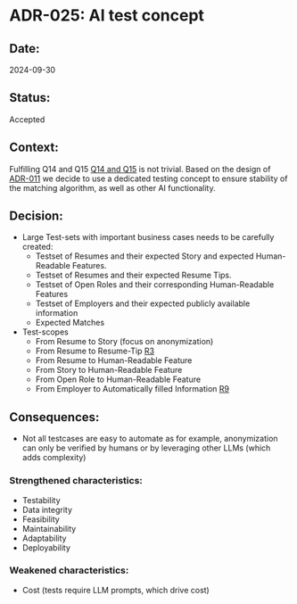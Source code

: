 # ADR-025: AI test concept

## Date:
2024-09-30

## Status:
Accepted

## Context:

Fulfilling Q14 and Q15 [Q14 and Q15](/Requirements/requirements-and-assumptions.md) is not trivial.
Based on the design of [ADR-011](/ADR/ADR-011-deterministic-matching.md) we decide to use a dedicated testing
concept to ensure stability of the matching algorithm, as well as other AI functionality.

## Decision:

- Large Test-sets with important business cases needs to be carefully created:
  - Testset of Resumes and their expected Story and expected Human-Readable Features.
  - Testset of Resumes and their expected Resume Tips.
  - Testset of Open Roles and their corresponding Human-Readable Features
  - Testset of Employers and their expected publicly available information
  - Expected Matches
- Test-scopes
  - From Resume to Story (focus on anonymization)
  - From Resume to Resume-Tip [R3](/Requirements/requirements-and-assumptions.md)
  - From Resume to Human-Readable Feature
  - From Story to Human-Readable Feature
  - From Open Role to Human-Readable Feature
  - From Employer to Automatically filled Information [R9](/Requirements/requirements-and-assumptions.md)


## Consequences:

- Not all testcases are easy to automate as for example, anonymization can only be verified by humans or by leveraging 
other LLMs (which adds complexity)

### Strengthened characteristics:
- Testability
- Data integrity
- Feasibility
- Maintainability
- Adaptability
- Deployability

### Weakened characteristics:
- Cost (tests require LLM prompts, which drive cost)

